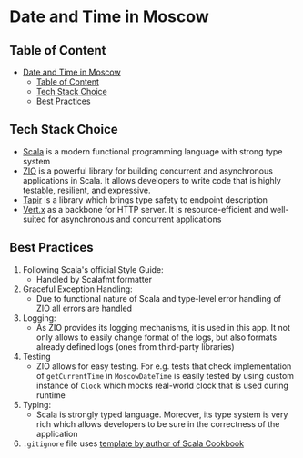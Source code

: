 # Date and Time in Moscow

## Table of Content

<!--toc:start-->
- [Date and Time in Moscow](#date-and-time-in-moscow)
  - [Table of Content](#table-of-content)
  - [Tech Stack Choice](#tech-stack-choice)
  - [Best Practices](#best-practices)
<!--toc:end-->

## Tech Stack Choice

- [Scala](https://www.scala-lang.org/) is a modern functional programming language with strong type system
- [ZIO](https://zio.dev/) is a powerful library for building concurrent and asynchronous
  applications in Scala. It allows developers to write code that is highly
  testable, resilient, and expressive.
- [Tapir](https://github.com/softwaremill/tapir) is a library which brings type
  safety to endpoint description
- [Vert.x](https://vertx.io/) as a backbone for HTTP server. It is
  resource-efficient and well-suited for asynchronous and concurrent applications

## Best Practices

1. Following Scala's official Style Guide:
   - Handled by Scalafmt formatter
2. Graceful Exception Handling:
   - Due to functional nature of Scala and type-level error handling of ZIO all
     errors are handled
3. Logging:
   - As ZIO provides its logging mechanisms, it is used in this app. It not only
     allows to easily change format of the logs, but also formats already
     defined logs (ones from third-party libraries)
4. Testing
   - ZIO allows for easy testing. For e.g. tests that check implementation of
     `getCurrentTime` in `MoscowDateTime` is easily tested by using custom
     instance of `Clock` which mocks real-world clock that is used during
     runtime
5. Typing:
   - Scala is strongly typed language. Moreover, its type system is very rich
     which allows developers to be sure in the correctness of the application
6. `.gitignore` file uses [template by author of Scala
   Cookbook](https://alvinalexander.com/source-code/scala/sample-gitignore-file-scala-sbt-intellij-eclipse/)
